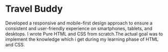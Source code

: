 # Travel Buddy
Developed a responsive and mobile-first design approach to ensure a consistent and user-friendly experience on smartphones, tablets, and desktops.
I wrote Pure HTML and CSS from scratch.The actual goal was to implement the knowledge which i get during my learning phase of HTML and CSS.

